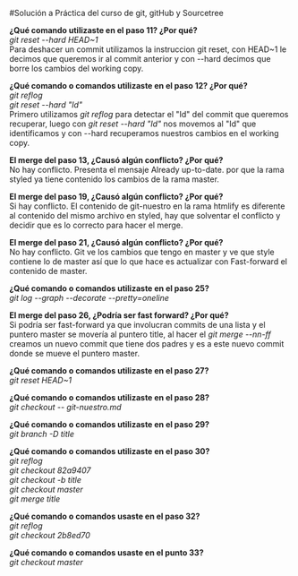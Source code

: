 #Solución a Práctica del curso de git, gitHub y Sourcetree

**¿Qué comando utilizaste en el paso 11? ¿Por qué?**  
*git reset --hard HEAD~1*  
Para deshacer un commit utilizamos la instruccion git reset, con HEAD~1 le decimos que queremos ir al commit anterior y con --hard decimos que borre los cambios 
del working copy.

**¿Qué comando o comandos utilizaste en el paso 12? ¿Por qué?**  
*git reflog*  
*git reset --hard "Id"*  
Primero utilizamos *git reflog* para detectar el "Id" del commit que queremos recuperar, luego con *git reset --hard "Id"* nos movemos al "Id" que identificamos y 
con --hard recuperamos nuestros cambios en el working copy.

**El merge del paso 13, ¿Causó algún conflicto? ¿Por qué?**  
No hay conflicto. Presenta el mensaje Already up-to-date. por que la rama styled ya tiene contenido los cambios de la rama master.

**El merge del paso 19, ¿Causó algún conflicto? ¿Por qué?**  
Si hay conflicto. El contenido de git-nuestro en la rama htmlify es diferente al contenido del mismo archivo en styled, hay que solventar el conflicto y decidir que es lo 
correcto para hacer el merge.

**El merge del paso 21, ¿Causó algún conflicto? ¿Por qué?**  
No hay conflicto. Git ve los cambios que tengo en master y ve que style contiene lo de master así que lo que hace es actualizar con Fast-forward el contenido de master.

**¿Qué comando o comandos utilizaste en el paso 25?**  
*git log --graph --decorate --pretty=oneline*

**El merge del paso 26, ¿Podría ser fast forward? ¿Por qué?**  
Si podría ser fast-forward ya que involucran commits de una lista y el puntero master se movería al puntero title, al hacer el *git merge --nn-ff* creamos un nuevo commit que tiene
dos padres y es a este nuevo commit donde se mueve el puntero master.

**¿Qué comando o comandos utilizaste en el paso 27?**  
*git reset HEAD~1*

**¿Qué comando o comandos utilizaste en el paso 28?**  
*git checkout -- git-nuestro.md*

**¿Qué comando o comandos utilizaste en el paso 29?**  
*git branch -D title*

**¿Qué comando o comandos utilizaste en el paso 30?**  
*git reflog*  
*git checkout 82a9407*  
*git checkout -b title*  
*git checkout master*  
*git merge title*

**¿Qué comando o comandos usaste en el paso 32?**  
*git reflog*  
*git checkout 2b8ed70*

**¿Qué comando o comandos usaste en el punto 33?**  
*git checkout master*
